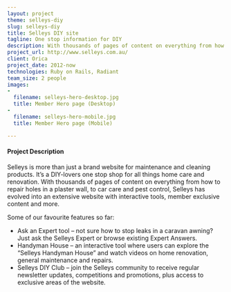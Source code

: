 ```yaml
---
layout: project
theme: selleys-diy
slug: selleys-diy
title: Selleys DIY site
tagline: One stop information for DIY
description: With thousands of pages of content on everything from how to repair holes in a plaster wall, to car care and pest control
project_url: http://www.selleys.com.au/
client: Orica
project_date: 2012-now
technologies: Ruby on Rails, Radiant
team_size: 2 people
images:
-
  filename: selleys-hero-desktop.jpg
  title: Member Hero page (Desktop)
-
  filename: selleys-hero-mobile.jpg
  title: Member Hero page (Mobile)

---
```


#### Project Description

Selleys is more than just a brand website for maintenance and cleaning products. It’s a DIY-lovers one stop shop for all things home care and renovation. With thousands of pages of content on everything from how to repair holes in a plaster wall, to car care and pest control, Selleys has evolved into an extensive website with interactive tools, member exclusive content and more.

Some of our favourite features so far:

<ul>
<li>Ask an Expert tool – not sure how to stop leaks in a caravan awning? Just ask the Selleys Expert or browse existing Expert Answers.</li>
<li>Handyman House – an interactive tool where users can explore the “Selleys Handyman House” and watch videos on home renovation, general maintenance and repairs.</li>
<li>Selleys DIY Club – join the Selleys community to receive regular newsletter updates, competitions and promotions, plus access to exclusive areas of the website.</li>
</ul>